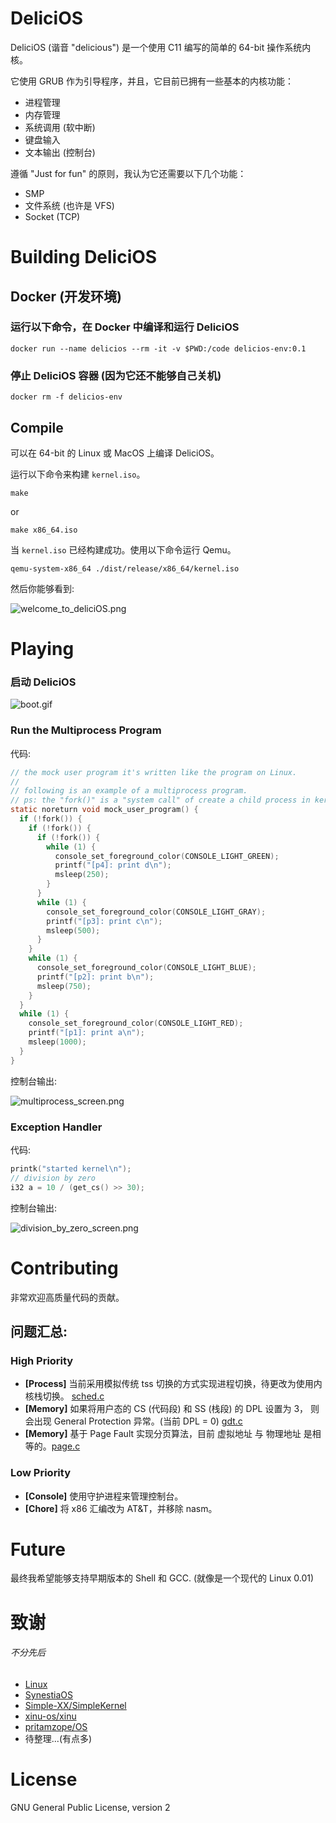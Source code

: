 # DeliciOS

DeliciOS (谐音 "delicious") 是一个使用 C11 编写的简单的 64-bit 操作系统内核。

它使用 GRUB 作为引导程序，并且，它目前已拥有一些基本的内核功能：

- 进程管理
- 内存管理
- 系统调用 (软中断)
- 键盘输入
- 文本输出 (控制台)

遵循 "Just for fun" 的原则，我认为它还需要以下几个功能：

- SMP
- 文件系统 (也许是 VFS)
- Socket (TCP)

# Building DeliciOS

## Docker (开发环境)

### 运行以下命令，在 Docker 中编译和运行 DeliciOS

```shell
docker run --name delicios --rm -it -v $PWD:/code delicios-env:0.1
```

### 停止 DeliciOS 容器 (因为它还不能够自己关机)

```shell
docker rm -f delicios-env
```

## Compile

可以在 64-bit 的 Linux 或 MacOS 上编译 DeliciOS。

运行以下命令来构建 `kernel.iso`。

```shell
make
```

or

```shell
make x86_64.iso
```

当 `kernel.iso` 已经构建成功。使用以下命令运行 Qemu。

```shell
qemu-system-x86_64 ./dist/release/x86_64/kernel.iso
```

然后你能够看到:

![welcome_to_deliciOS.png](./Documentation/resources/welcome_to_deliciOS.png)

# Playing

### 启动 DeliciOS

![boot.gif](./Documentation/resources/boot.gif)

### Run the Multiprocess Program

代码:

```c
// the mock user program it's written like the program on Linux.
//
// following is an example of a multiprocess program.
// ps: the "fork()" is a "system call" of create a child process in kernel.
static noreturn void mock_user_program() {
  if (!fork()) {
    if (!fork()) {
      if (!fork()) {
        while (1) {
          console_set_foreground_color(CONSOLE_LIGHT_GREEN);
          printf("[p4]: print d\n");
          msleep(250);
        }
      }
      while (1) {
        console_set_foreground_color(CONSOLE_LIGHT_GRAY);
        printf("[p3]: print c\n");
        msleep(500);
      }
    }
    while (1) {
      console_set_foreground_color(CONSOLE_LIGHT_BLUE);
      printf("[p2]: print b\n");
      msleep(750);
    }
  }
  while (1) {
    console_set_foreground_color(CONSOLE_LIGHT_RED);
    printf("[p1]: print a\n");
    msleep(1000);
  }
}
```

控制台输出:

![multiprocess_screen.png](./Documentation/resources/multiprocess_screen.png)

### Exception Handler

代码:

```c
printk("started kernel\n");
// division by zero
i32 a = 10 / (get_cs() >> 30);
```

控制台输出:

![division_by_zero_screen.png](./Documentation/resources/division_by_zero_screen.png)

# Contributing

非常欢迎高质量代码的贡献。

## 问题汇总:

### High Priority

- **[Process]** 当前采用模拟传统 tss 切换的方式实现进程切换，待更改为使用内核栈切换。 [sched.c](./src/kernel/sched.c)
- **[Memory]** 如果将用户态的 CS (代码段) 和 SS (栈段) 的 DPL 设置为 3，
  则会出现 General Protection 异常。(当前 DPL = 0) [gdt.c](./src/arch/x86_64/gdt.c)
- **[Memory]** 基于 Page Fault 实现分页算法，目前 虚拟地址 与 物理地址 是相等的。[page.c](./src/mm/page.c)

### Low Priority

- **[Console]** 使用守护进程来管理控制台。
- **[Chore]** 将 x86 汇编改为 AT&T，并移除 nasm。

# Future

最终我希望能够支持早期版本的 Shell 和 GCC. (就像是一个现代的 Linux 0.01)

# 致谢

###### 不分先后

- [Linux](https://github.com/torvalds/linux)
- [SynestiaOS](https://github.com/SynestiaOS/SynestiaOS)
- [Simple-XX/SimpleKernel](https://github.com/Simple-XX/SimpleKernel)
- [xinu-os/xinu](https://github.com/xinu-os/xinu)
- [pritamzope/OS](https://github.com/pritamzope/OS)
- 待整理...(有点多)

# License

GNU General Public License, version 2
